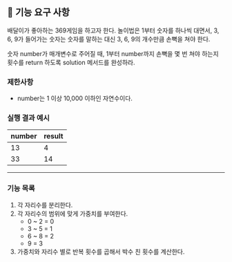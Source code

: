 ## 🚀 기능 요구 사항

배달이가 좋아하는 369게임을 하고자 한다. 놀이법은 1부터 숫자를 하나씩 대면서, 3, 6, 9가 들어가는 숫자는 숫자를 말하는 대신 3, 6, 9의 개수만큼 손뼉을 쳐야 한다.

숫자 number가 매개변수로 주어질 때, 1부터 number까지 손뼉을 몇 번 쳐야 하는지 횟수를 return 하도록 solution 메서드를 완성하라.

### 제한사항

- number는 1 이상 10,000 이하인 자연수이다.

### 실행 결과 예시

| number | result |
| --- | --- |
| 13 | 4 |
| 33 | 14 |

---
### 기능 목록
1. 각 자리수를 분리한다.
2. 각 자리수의 범위에 맞게 가중치를 부여한다.
    - 0 ~ 2 = 0
    - 3 ~ 5 = 1
    - 6 ~ 8 = 2
    - 9 = 3
3. 가중치와 자리수 별로 반복 횟수를 곱해서 박수 친 횟수를 계산한다.